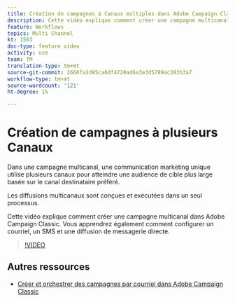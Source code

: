 ```yaml
---
title: Création de campagnes à Canaux multiples dans Adobe Campaign Classic (ACC)
description: Cette vidéo explique comment créer une campagne multicanal dans Adobe Campaign Classic. Vous apprendrez également comment configurer un courriel, un SMS et une diffusion de messagerie directe.
feature: Workflows
topics: Multi Channel
kt: 1563
doc-type: feature video
activity: use
team: TM
translation-type: tm+mt
source-git-commit: 2666fa2d95ca6df4720ad6a3e3d5789ac283b3a7
workflow-type: tm+mt
source-wordcount: '121'
ht-degree: 1%

---
```



# Création de campagnes à plusieurs Canaux

Dans une campagne multicanal, une communication marketing unique utilise plusieurs canaux pour atteindre une audience de cible plus large basée sur le canal destinataire préféré.

Les diffusions multicanaux sont conçues et exécutées dans un seul processus.

Cette vidéo explique comment créer une campagne multicanal dans Adobe Campaign Classic. Vous apprendrez également comment configurer un courriel, un SMS et une diffusion de messagerie directe.

>[!VIDEO](https://video.tv.adobe.com/v/24981?quality=12)

## Autres ressources

* [Créer et orchestrer des campagnes par courriel dans Adobe Campaign Classic](https://helpx.adobe.com/campaign/classic/how-to/design-orchestrate-email-campaigns-in-campaign-classic.html)

